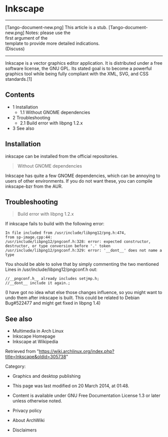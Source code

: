 Inkscape
========

  ------------------------ ------------------------ ------------------------
  [Tango-document-new.png] This article is a stub.  [Tango-document-new.png]
                           Notes: please use the    
                           first argument of the    
                           template to provide more 
                           detailed indications.    
                           (Discuss)                
  ------------------------ ------------------------ ------------------------

Inkscape is a vector graphics editor application. It is distributed
under a free software license, the GNU GPL. Its stated goal is to become
a powerful graphics tool while being fully compliant with the XML, SVG,
and CSS standards.[1]

Contents
--------

-   1 Installation
    -   1.1 Without GNOME dependencies
-   2 Troubleshooting
    -   2.1 Build error with libpng 1.2.x
-   3 See also

Installation
------------

inkscape can be installed from the official repositories.

> Without GNOME dependencies

Inkscape has quite a few GNOME dependencies, which can be annoying to
users of other environments. If you do not want these, you can compile
inkscape-bzr from the AUR.

Troubleshooting
---------------

> Build error with libpng 1.2.x

If inkscape fails to build with the following error:

    In file included from /usr/include/libpng12/png.h:474,
    from sp-image.cpp:44:
    /usr/include/libpng12/pngconf.h:328: error: expected constructor, destructor, or type conversion before '.' token
    /usr/include/libpng12/pngconf.h:329: error: '__dont__' does not name a type

You should be able to solve that by simply commenting the two mentioned
Lines in /usr/include/libpng12/pngconf.h out:

    //__pngconf.h__ already includes setjmp.h;
    //__dont__ include it again.;

(I have got no idea what else those changes influence, so you might want
to undo them after inkscape is built. This could be related to Debian
Bug#522477 and might get fixed in libpng 1.4)

See also
--------

-   Multimedia in Arch Linux
-   Inkscape Homepage
-   Inkscape at Wikipedia

Retrieved from
"https://wiki.archlinux.org/index.php?title=Inkscape&oldid=305738"

Category:

-   Graphics and desktop publishing

-   This page was last modified on 20 March 2014, at 01:48.
-   Content is available under GNU Free Documentation License 1.3 or
    later unless otherwise noted.
-   Privacy policy
-   About ArchWiki
-   Disclaimers
